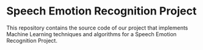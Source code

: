 # Speech Emotion Recognition Project

This repository contains the source code of our project that implements Machine Learning techniques and algorithms for a Speech Emotion Recognition Project.

